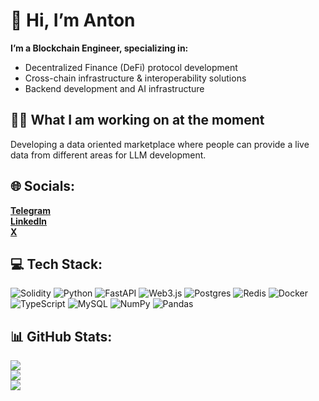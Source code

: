 # 👋 Hi, I’m Anton

**I’m a Blockchain Engineer, specializing in:**
- Decentralized Finance (DeFi) protocol development
- Cross-chain infrastructure & interoperability solutions
- Backend development and AI infrastructure

## 👨‍💻 What I am working on at the moment
Developing a data oriented marketplace where people can provide a live data from different areas for LLM development. 

## 🌐 Socials:
**[Telegram](https://t.me/call_data)**\
**[LinkedIn](https://www.linkedin.com/in/anton-holovchenko-3221321a5/)**\
**[X](https://x.com/ohMySolboy/)**

## 💻 Tech Stack:
![Solidity](https://img.shields.io/badge/Solidity-%23363636.svg?style=for-the-badge&logo=solidity&logoColor=white) ![Python](https://img.shields.io/badge/python-3670A0?style=for-the-badge&logo=python&logoColor=ffdd54) ![FastAPI](https://img.shields.io/badge/FastAPI-005571?style=for-the-badge&logo=fastapi) ![Web3.js](https://img.shields.io/badge/web3.js-F16822?style=for-the-badge&logo=web3.js&logoColor=white) ![Postgres](https://img.shields.io/badge/postgres-%23316192.svg?style=for-the-badge&logo=postgresql&logoColor=white) ![Redis](https://img.shields.io/badge/redis-%23DD0031.svg?style=for-the-badge&logo=redis&logoColor=white) ![Docker](https://img.shields.io/badge/docker-%230db7ed.svg?style=for-the-badge&logo=docker&logoColor=white) ![TypeScript](https://img.shields.io/badge/typescript-%23007ACC.svg?style=for-the-badge&logo=typescript&logoColor=white) ![MySQL](https://img.shields.io/badge/mysql-4479A1.svg?style=for-the-badge&logo=mysql&logoColor=white) ![NumPy](https://img.shields.io/badge/numpy-%23013243.svg?style=for-the-badge&logo=numpy&logoColor=white) ![Pandas](https://img.shields.io/badge/pandas-%23150458.svg?style=for-the-badge&logo=pandas&logoColor=white)
## 📊 GitHub Stats:
![](https://github-readme-stats.vercel.app/api?username=ohMySol&theme=radical&hide_border=false&include_all_commits=true&count_private=false)<br/>
![](https://nirzak-streak-stats.vercel.app/?user=ohMySol&theme=radical&hide_border=false)<br/>
![](https://github-readme-stats.vercel.app/api/top-langs/?username=ohMySol&theme=radical&hide_border=false&include_all_commits=true&count_private=false&layout=compact)
